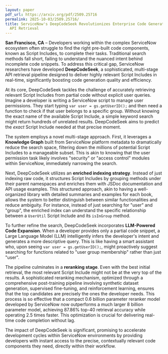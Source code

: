 ```yaml
---
layout: paper
pdf_url: https://arxiv.org/pdf/2509.25716
permalink: 2025-10-03/2509.25716/
title: ServiceNow's DeepCodeSeek Revolutionizes Enterprise Code Generation with Real-Time
  API Retrieval
---
```




**San Francisco, CA** – Developers working within the complex ServiceNow ecosystem often struggle to find the right pre-built code components, known as Script Includes, to complete their tasks. Traditional search methods fall short, failing to understand the nuanced intent behind incomplete code snippets. To address this critical gap, ServiceNow researchers have developed **DeepCodeSeek**, a sophisticated, multi-stage API retrieval pipeline designed to deliver highly relevant Script Includes in real-time, significantly boosting code generation quality and efficiency.

At its core, DeepCodeSeek tackles the challenge of accurately retrieving relevant Script Includes from partial code without explicit user queries. Imagine a developer is writing a ServiceNow script to manage user permissions. They start typing `var user = gs.getUserID();` and then need a function to check if that user belongs to a specific group. Without knowing the exact name of the available Script Include, a simple keyword search might return hundreds of unrelated results. DeepCodeSeek aims to predict the *exact* Script Include needed at that precise moment.

The system employs a novel multi-stage approach. First, it leverages a **Knowledge Graph** built from ServiceNow platform metadata to dramatically reduce the search space, filtering down the millions of potential Script Includes to a manageable subset. This is akin to knowing that the user permission task likely involves "security" or "access control" modules within ServiceNow, immediately narrowing the search.

Next, DeepCodeSeek utilizes an **enriched indexing strategy**. Instead of just indexing raw code, it structures Script Includes by grouping methods under their parent namespaces and enriches them with JSDoc documentation and API usage examples. This structured approach, akin to having a well-organized library with detailed summaries and examples for each book, allows the system to better distinguish between similar functionalities and reduce ambiguity. For instance, instead of just searching for "user" and "group", the enriched index can understand the specific relationship between a `UserUtil` Script Include and its `isInGroup` method.

To further refine the search, DeepCodeSeek incorporates **LLM-Powered Code Expansion**. When a developer provides only a partial code snippet, a Large Language Model (LLM) intelligently infers the developer's intent and generates a more descriptive query. This is like having a smart assistant who, upon seeing `var user = gs.getUserID();`, might proactively suggest searching for functions related to "user group membership" rather than just "user".

The pipeline culminates in a **reranking stage**. Even with the best initial retrieval, the most relevant Script Include might not be at the very top of the results. A sophisticated reranking mechanism, optimized through a comprehensive post-training pipeline involving synthetic dataset generation, supervised fine-tuning, and reinforcement learning, ensures that the top candidates are precisely the ones the developer needs. This process is so effective that a compact 0.6 billion parameter reranker model developed by ServiceNow now outperforms a much larger 8 billion parameter model, achieving 87.86% top-40 retrieval accuracy while operating 2.5 times faster. This optimization is crucial for delivering real-time code completion without lag.

The impact of DeepCodeSeek is significant, promising to accelerate development cycles within ServiceNow environments by providing developers with instant access to the precise, contextually relevant code components they need, directly within their workflow.